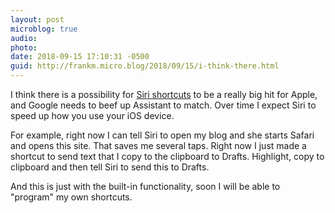```yaml
---
layout: post
microblog: true
audio: 
photo: 
date: 2018-09-15 17:10:31 -0500
guid: http://frankm.micro.blog/2018/09/15/i-think-there.html
---
```

I think there is a possibility for [Siri shortcuts](https://9to5mac.com/guides/siri-shortcuts/) to be a really big hit for Apple, and Google needs to beef up Assistant to match. Over time I expect Siri to speed up how you use your iOS device. 

For example, right now I can tell Siri to open my blog and she starts Safari and opens this site. That saves me several taps. Right now I just made a shortcut to send text that I copy to the clipboard to Drafts. Highlight, copy to clipboard and then tell Siri to send this to Drafts. 

And this is just with the built-in functionality, soon I will be able to "program" my own shortcuts. 
